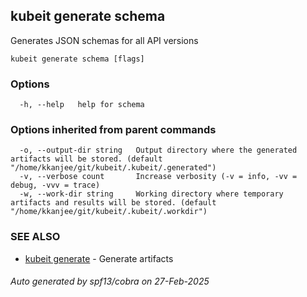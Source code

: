 ## kubeit generate schema

Generates JSON schemas for all API versions

```
kubeit generate schema [flags]
```

### Options

```
  -h, --help   help for schema
```

### Options inherited from parent commands

```
  -o, --output-dir string   Output directory where the generated artifacts will be stored. (default "/home/kkanjee/git/kubeit/.kubeit/.generated")
  -v, --verbose count       Increase verbosity (-v = info, -vv = debug, -vvv = trace)
  -w, --work-dir string     Working directory where temporary artifacts and results will be stored. (default "/home/kkanjee/git/kubeit/.kubeit/.workdir")
```

### SEE ALSO

* [kubeit generate](kubeit_generate.md)	 - Generate artifacts

###### Auto generated by spf13/cobra on 27-Feb-2025
